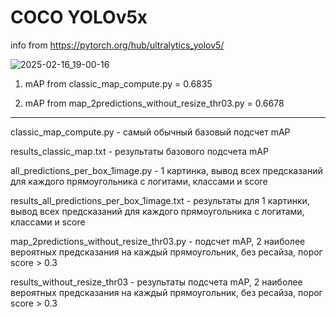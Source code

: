 # COCO YOLOv5x
info from https://pytorch.org/hub/ultralytics_yolov5/

![2025-02-16_19-00-16](https://github.com/user-attachments/assets/82bfa5a8-0e86-4ed5-b75e-f947a8b31c33)

1) mAP from classic_map_compute.py = 0.6835

2) mAP from map_2predictions_without_resize_thr03.py = 0.6678

-------------------------------------------------------------------------------------------------------
classic_map_compute.py - самый обычный базовый подсчет mAP

results_classic_map.txt - результаты базового подсчета mAP

all_predictions_per_box_1image.py - 1 картинка, вывод всех предсказаний для каждого прямоугольника с логитами, классами и score

results_all_predictions_per_box_1image.txt - результаты для 1 картинки, вывод всех предсказаний для каждого прямоугольника с логитами, классами и score

map_2predictions_without_resize_thr03.py - подсчет mAP, 2 наиболее вероятных предсказания на каждый прямоугольник, без ресайза, порог score > 0.3

results_without_resize_thr03 - результаты подсчета mAP, 2 наиболее вероятных предсказания на каждый прямоугольник, без ресайза, порог score > 0.3
